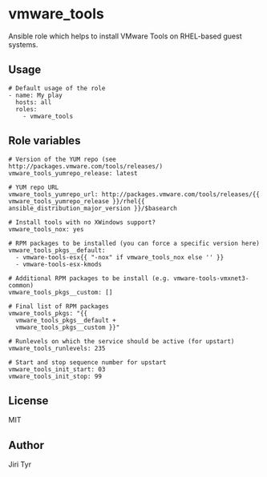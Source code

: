 vmware_tools
============

Ansible role which helps to install VMware Tools on RHEL-based guest
systems.


Usage
-----

```
# Default usage of the role
- name: My play
  hosts: all
  roles:
    - vmware_tools
```


Role variables
--------------

```
# Version of the YUM repo (see http://packages.vmware.com/tools/releases/)
vmware_tools_yumrepo_release: latest

# YUM repo URL
vmware_tools_yumrepo_url: http://packages.vmware.com/tools/releases/{{ vmware_tools_yumrepo_release }}/rhel{{ ansible_distribution_major_version }}/$basearch

# Install tools with no XWindows support?
vmware_tools_nox: yes

# RPM packages to be installed (you can force a specific version here)
vmware_tools_pkgs__default:
  - vmware-tools-esx{{ "-nox" if vmware_tools_nox else '' }}
  - vmware-tools-esx-kmods

# Additional RPM packages to be install (e.g. vmware-tools-vmxnet3-common)
vmware_tools_pkgs__custom: []

# Final list of RPM packages
vmware_tools_pkgs: "{{
  vmware_tools_pkgs__default +
  vmware_tools_pkgs__custom }}"

# Runlevels on which the service should be active (for upstart)
vmware_tools_runlevels: 235

# Start and stop sequence number for upstart
vmware_tools_init_start: 03
vmware_tools_init_stop: 99
```


License
-------

MIT


Author
------

Jiri Tyr
